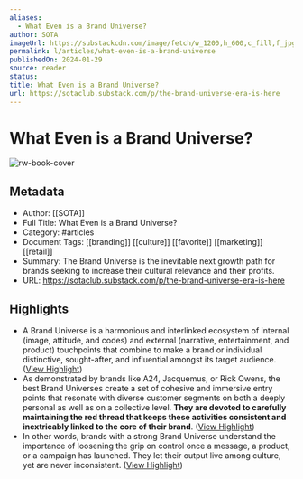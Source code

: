 ```yaml
---
aliases:
  - What Even is a Brand Universe?
author: SOTA
imageUrl: https://substackcdn.com/image/fetch/w_1200,h_600,c_fill,f_jpg,q_auto:good,fl_progressive:steep,g_auto/https%3A%2F%2Fsubstack-post-media.s3.amazonaws.com%2Fpublic%2Fimages%2F3ff42f39-f5b5-4d3f-95c2-e052746a2943_600x750.gif
permalink: l/articles/what-even-is-a-brand-universe
publishedOn: 2024-01-29
source: reader
status: 
title: What Even is a Brand Universe?
url: https://sotaclub.substack.com/p/the-brand-universe-era-is-here
---
```

# What Even is a Brand Universe?

![rw-book-cover](https://substackcdn.com/image/fetch/w_1200,h_600,c_fill,f_jpg,q_auto:good,fl_progressive:steep,g_auto/https%3A%2F%2Fsubstack-post-media.s3.amazonaws.com%2Fpublic%2Fimages%2F3ff42f39-f5b5-4d3f-95c2-e052746a2943_600x750.gif)

## Metadata

- Author: [[SOTA]]
- Full Title: What Even is a Brand Universe?
- Category: #articles
- Document Tags: [[branding]] [[culture]] [[favorite]] [[marketing]] [[retail]]
- Summary: The Brand Universe is the inevitable next growth path for brands seeking to increase their cultural relevance and their profits.
- URL: https://sotaclub.substack.com/p/the-brand-universe-era-is-here

## Highlights

- A Brand Universe is a harmonious and interlinked ecosystem of internal (image, attitude, and codes) and external (narrative, entertainment, and product) touchpoints that combine to make a brand or individual distinctive, sought-after, and influential amongst its target audience. ([View Highlight](https://read.readwise.io/read/01hxv243kza24a6798gfk15jej))
- As demonstrated by brands like A24, Jacquemus, or Rick Owens, the best Brand Universes create a set of cohesive and immersive entry points that resonate with diverse customer segments on both a deeply personal as well as on a collective level. **They are devoted to carefully maintaining the red thread that keeps these activities consistent and inextricably linked to the core of their brand**. ([View Highlight](https://read.readwise.io/read/01hxv260vnrfrqj8t83952ped0))
- In other words, brands with a strong Brand Universe understand the importance of loosening the grip on control once a message, a product, or a campaign has launched. They let their output live among culture, yet are never inconsistent. ([View Highlight](https://read.readwise.io/read/01hxv29qndxct9vemm07pat3tq))
